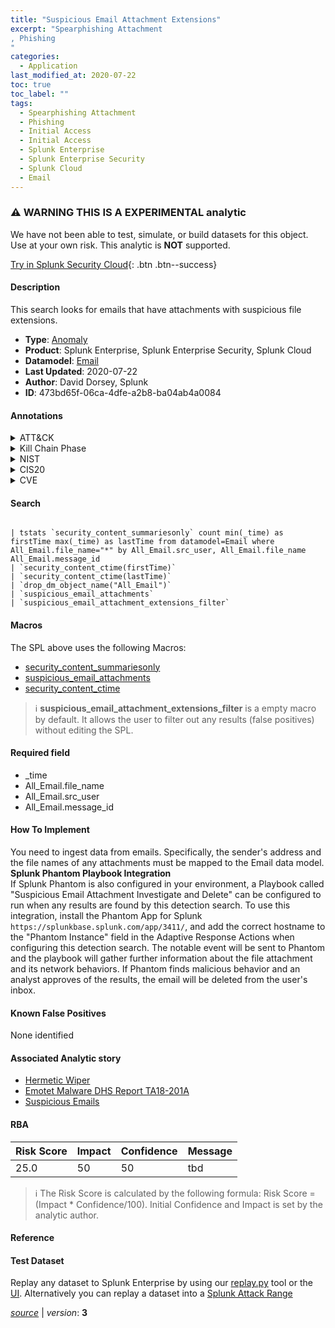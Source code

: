 ```yaml
---
title: "Suspicious Email Attachment Extensions"
excerpt: "Spearphishing Attachment
, Phishing
"
categories:
  - Application
last_modified_at: 2020-07-22
toc: true
toc_label: ""
tags:
  - Spearphishing Attachment
  - Phishing
  - Initial Access
  - Initial Access
  - Splunk Enterprise
  - Splunk Enterprise Security
  - Splunk Cloud
  - Email
---
```


### :warning: WARNING THIS IS A EXPERIMENTAL analytic
We have not been able to test, simulate, or build datasets for this object. Use at your own risk. This analytic is **NOT** supported.


[Try in Splunk Security Cloud](https://www.splunk.com/en_us/products/cyber-security.html){: .btn .btn--success}

#### Description

This search looks for emails that have attachments with suspicious file extensions.

- **Type**: [Anomaly](https://github.com/splunk/security_content/wiki/Detection-Analytic-Types)
- **Product**: Splunk Enterprise, Splunk Enterprise Security, Splunk Cloud
- **Datamodel**: [Email](https://docs.splunk.com/Documentation/CIM/latest/User/Email)
- **Last Updated**: 2020-07-22
- **Author**: David Dorsey, Splunk
- **ID**: 473bd65f-06ca-4dfe-a2b8-ba04ab4a0084


#### Annotations

<details>
  <summary>ATT&CK</summary>

<div markdown="1">


| ID             | Technique        |  Tactic             |
| -------------- | ---------------- |-------------------- |
| [T1566.001](https://attack.mitre.org/techniques/T1566/001/) | Spearphishing Attachment | Initial Access |

| [T1566](https://attack.mitre.org/techniques/T1566/) | Phishing | Initial Access |

</div>
</details>


<details>
  <summary>Kill Chain Phase</summary>

<div markdown="1">

* Delivery


</div>
</details>


<details>
  <summary>NIST</summary>

<div markdown="1">

* DE.AE
* PR.IP



</div>
</details>

<details>
  <summary>CIS20</summary>

<div markdown="1">

* CIS 3
* CIS 7
* CIS 12



</div>
</details>

<details>
  <summary>CVE</summary>

<div markdown="1">


</div>
</details>

#### Search 

```

| tstats `security_content_summariesonly` count min(_time) as firstTime max(_time) as lastTime from datamodel=Email where All_Email.file_name="*" by All_Email.src_user, All_Email.file_name All_Email.message_id 
| `security_content_ctime(firstTime)` 
| `security_content_ctime(lastTime)` 
| `drop_dm_object_name("All_Email")` 
| `suspicious_email_attachments` 
| `suspicious_email_attachment_extensions_filter` 
```

#### Macros
The SPL above uses the following Macros:
* [security_content_summariesonly](https://github.com/splunk/security_content/blob/develop/macros/security_content_summariesonly.yml)
* [suspicious_email_attachments](https://github.com/splunk/security_content/blob/develop/macros/suspicious_email_attachments.yml)
* [security_content_ctime](https://github.com/splunk/security_content/blob/develop/macros/security_content_ctime.yml)

> :information_source:
> **suspicious_email_attachment_extensions_filter** is a empty macro by default. It allows the user to filter out any results (false positives) without editing the SPL.

#### Required field
* _time
* All_Email.file_name
* All_Email.src_user
* All_Email.message_id


#### How To Implement
You need to ingest data from emails. Specifically, the sender's address and the file names of any attachments must be mapped to the Email data model. \
 **Splunk Phantom Playbook Integration**\
If Splunk Phantom is also configured in your environment, a Playbook called "Suspicious Email Attachment Investigate and Delete" can be configured to run when any results are found by this detection search. To use this integration, install the Phantom App for Splunk `https://splunkbase.splunk.com/app/3411/`, and add the correct hostname to the "Phantom Instance" field in the Adaptive Response Actions when configuring this detection search. The notable event will be sent to Phantom and the playbook will gather further information about the file attachment and its network behaviors. If Phantom finds malicious behavior and an analyst approves of the results, the email will be deleted from the user's inbox.

#### Known False Positives
None identified

#### Associated Analytic story
* [Hermetic Wiper](/stories/hermetic_wiper)
* [Emotet Malware  DHS Report TA18-201A ](/stories/emotet_malware__dhs_report_ta18-201a_)
* [Suspicious Emails](/stories/suspicious_emails)




#### RBA

| Risk Score  | Impact      | Confidence   | Message      |
| ----------- | ----------- |--------------|--------------|
| 25.0 | 50 | 50 | tbd |


> :information_source:
> The Risk Score is calculated by the following formula: Risk Score = (Impact * Confidence/100). Initial Confidence and Impact is set by the analytic author. 

#### Reference


#### Test Dataset
Replay any dataset to Splunk Enterprise by using our [replay.py](https://github.com/splunk/attack_data#using-replaypy) tool or the [UI](https://github.com/splunk/attack_data#using-ui).
Alternatively you can replay a dataset into a [Splunk Attack Range](https://github.com/splunk/attack_range#replay-dumps-into-attack-range-splunk-server)



[*source*](https://github.com/splunk/security_content/tree/develop/detections/experimental/application/suspicious_email_attachment_extensions.yml) \| *version*: **3**